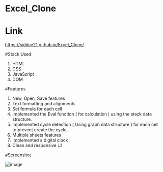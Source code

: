# Excel_Clone

# Link 

 https://siddev21.github.io/Excel_Clone/

#Stack Used

 1. HTML
 2. CSS
 3. JavaScript
 4. DOM


#Features
  1.	New, Open, Save features
  2.	Text formatting and alignments
  3.	Set formula for each cell
  4.	Implemented the Eval function ( for calculation ) using the stack data structure.
  5.	Implemented cycle detection ( Using graph data structure ) for each cell to prevent create the cycle.
  6.	Multiple sheets features
  7.	Implemented a digital clock
  8.	Clean and responsive UI
  
#Screenshot

 ![image](https://user-images.githubusercontent.com/94457030/236441635-768d7767-f4e0-4caa-a352-ed6a26d1690e.png)


 
